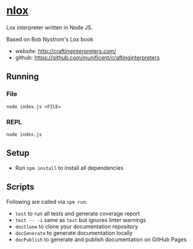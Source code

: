# [nlox](https://github.com/h2oboi89/nlox)

Lox interpreter written in Node JS.

Based on Bob Nystrom's Lox book
 - website: http://craftinginterpreters.com/
 - github:  https://github.com/munificent/craftinginterpreters

## Running

### File
`node index.js <FILE>`

### REPL
`node index.js`

## Setup
- Run `npm install` to install all dependencies

## Scripts
Following are called via `npm run`:
- `test` to run all tests and generate coverage report
- `test -- -i` same as `test` but ignores linter warnings
- `docClone` to clone your documentation repository
- `docGenerate` to generate documentation locally
- `docPublish` to generate and publish documentation on GitHub Pages
